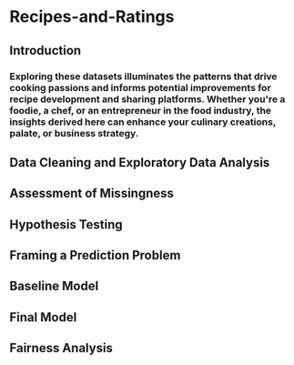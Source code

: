 # Recipes-and-Ratings

## Introduction
### Exploring these datasets illuminates the patterns that drive cooking passions and informs potential improvements for recipe development and sharing platforms. Whether you're a foodie, a chef, or an entrepreneur in the food industry, the insights derived here can enhance your culinary creations, palate, or business strategy.
## Data Cleaning and Exploratory Data Analysis
## Assessment of Missingness
## Hypothesis Testing
## Framing a Prediction Problem
## Baseline Model
## Final Model
## Fairness Analysis
